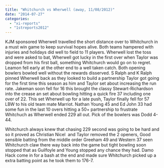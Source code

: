 ```yaml
---
title: "Whitchurch vs Wherwell (away, 11/08/2012)"
date: "2014-07-27"
categories: 
  - "xi-reports"
  - "1streports2012"
---
```


KJM sponsored Wherwell travelled the short distance over to Whitchurch in a must win game to keep survival hopes alive. Both teams hampered with injuries and holidays did well to field to 11 players. Wherwell lost the toss and were asked to bat, Wherwell got lucky in the first over when Taylor was dropped from his first ball, something Whitchurch would go on to regret. Leamon fell early at the other end to a well taken catch. Both opening bowlers bowled well without the rewards disserved. S Ralph and K Ralph pinned Wherwell back as they looked to build a partnership Taylor got going for the first time this season as him and Taylor set about increasing the run rate. Jakeman soon fell for 16 this brought the classy Stewart-Richardson into the crease an set about bowling hitting a quick fire 37 including one over of 22. This set Wherwell up for a late push, Taylor finally fell for 57 LBW to his old team mate Marriot. Nathan Young 45 and Ed John 33 had some fun in the last 10 overs hitting a 50+ partnership to frustrate Whitchuch as Wherwell ended 229 all out. Pick of the bowlers was Dodd 4-44.

Whitchurch always knew that chasing 229 second was going to be hard and so it proved as Christian Nicel  and Taylor removed the 2 openers, Good sensible batting from the middle order Greeham 49 and Western 37 seen Whitchurch claw there way back into the game but tight bowling soon stopped that as Guilfoyle and Young stopped any chance they had. Damo Hack come in for a bash at the end and made sure Whitchurch picked up a extra batting point as he took them to 176-7.
